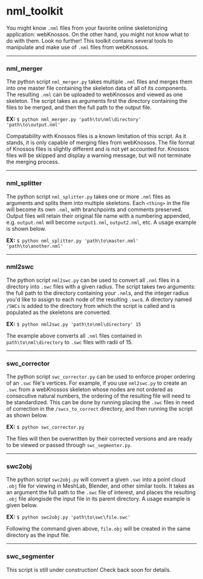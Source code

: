 # nml_toolkit
You might know `.nml` files from your favorite online skeletonizing application: webKnossos. On the other hand, you might not know what to do with them. Look no further! This toolkit contains several tools to manipulate and make use of `.nml` files from webKnossos.
***
### nml_merger
The python script `nml_merger.py` takes multiple `.nml` files and merges them into one master file containing the skeleton data of all of its components. The resulting `.nml` can be uploaded to webKnossos and viewed as one skeleton. The script takes as arguments first the directory containing the files to be merged, and then the full path to the output file.

**EX:** `$ python nml_merger.py 'path\to\nml\directory' 'path\to\output.nml'`

Compatability with Knossos files is a known limitation of this script. As it stands, it is only capable of merging files from webKnossos. The file format of Knossos files is slightly different and is not yet accounted for. Knossos files will be skipped and display a warning message, but will not terminate the merging process.
***
### nml_splitter
The python script `nml_splitter.py` takes one or more `.nml` files as arguments and splits them into multiple skeletons. Each `<thing>` in the file will become its own `.nml`, with branchpoints and comments preserved.  Output files will retain their original file name with a numbering appended, e.g. `output.nml` will become `output1.nml`, `output2.nml`, etc. A usage example is shown below.

**EX:** `$ python nml_splitter.py 'path\to\master.nml' 'path\to\another.nml'`

***
### nml2swc
The python script `nml2swc.py` can be used to convert all `.nml` files in a directory into `.swc` files with a given radius. The script takes two arguments: the full path to the directory containing your `.nml`s, and the integer radius you'd like to assign to each node of the resulting `.swc`s. A directory named `/SWCs` is added to the directory from which the script is called and is populated as the skeletons are converted.

**EX:** `$ python nml2swc.py 'path\to\nml\directory' 15`

The example above converts all `.nml` files contained in `path\to\nml\directory` to `.swc` files with radii of 15. 
***
### swc_corrector
The python script `swc_corrector.py` can be used to enforce proper ordering of an `.swc` file's vertices. For example, if you use `nml2swc.py` to create an `.swc` from a webKnossos skeleton whose nodes are not ordered as consecutive natural numbers, the ordering of the resulting file will need to be standardized. This can be done by running placing the `.swc` files in need of correction in the `/swcs_to_correct` directory, and then running the script as shown below.

**EX:** `$ python swc_corrector.py`

The files will then be overwritten by their corrected versions and are ready to be viewed or passed through `swc_segmenter.py`.
***
### swc2obj
The python script `swc2obj.py` will convert a given `.swc` into a point cloud `.obj` file for viewing in MeshLab, Blender, and other similar tools. It takes as an argument the full path to the `.swc` file of interest, and places the resulting `.obj` file alongisde the input file in its parent directory. A usage example is given below.

**EX:** `$ python swc2obj.py 'path\to\swc\file.swc'`

Following the command given above, `file.obj` will be created in the same directory as the input file.

***
### swc_segmenter
This script is still under construction! Check back soon for details.

